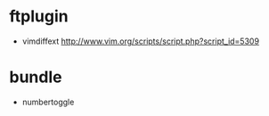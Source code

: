 # ftplugin

- vimdiffext http://www.vim.org/scripts/script.php?script_id=5309

# bundle

- numbertoggle
